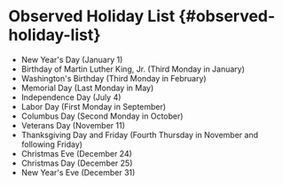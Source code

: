 # Observed Holiday List {#observed-holiday-list}

* New Year's Day \(January 1\)
* Birthday of Martin Luther King, Jr. \(Third Monday in January\)
* Washington's Birthday \(Third Monday in February\)
* Memorial Day \(Last Monday in May\)
* Independence Day \(July 4\)
* Labor Day \(First Monday in September\)
* Columbus Day \(Second Monday in October\)
* Veterans Day \(November 11\)
* Thanksgiving Day and Friday \(Fourth Thursday in November and following Friday\)
* Christmas Eve \(December 24\)
* Christmas Day \(December 25\)
* New Year's Eve \(December 31\)



